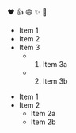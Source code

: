 :heart:
:+1:
:smile:
:sparkles:
:tada:
- Item 1
- Item 2
- Item 3
   - 1. Item 3a
   - 2. Item 3b
* Item 1
* Item 2
  * Item 2a
  * Item 2b
